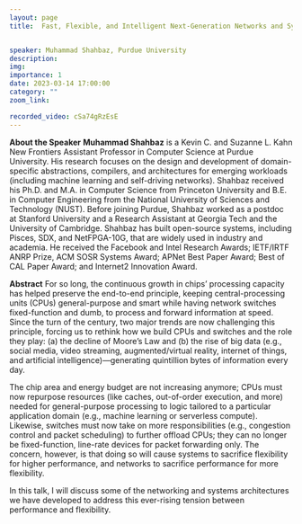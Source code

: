 ```yaml
---
layout: page
title:  Fast, Flexible, and Intelligent Next-Generation Networks and Systems


speaker: Muhammad Shahbaz, Purdue University
description: 
img:
importance: 1
date: 2023-03-14 17:00:00
category: ""
zoom_link: 

recorded_video: cSa74gRzEsE
---
```


**About the Speaker** 
**Muhammad Shahbaz** is a Kevin C. and Suzanne L. Kahn New Frontiers Assistant Professor in Computer Science at Purdue University. His research focuses on the design and development of domain-specific abstractions, compilers, and architectures for emerging workloads (including machine learning and self-driving networks). Shahbaz received his Ph.D. and M.A. in Computer Science from Princeton University and B.E. in Computer Engineering from the National University of Sciences and Technology (NUST). Before joining Purdue, Shahbaz worked as a postdoc at Stanford University and a Research Assistant at Georgia Tech and the University of Cambridge. Shahbaz has built open-source systems, including Pisces, SDX, and NetFPGA-10G, that are widely used in industry and academia. He received the Facebook and Intel Research Awards; IETF/IRTF ANRP Prize, ACM SOSR Systems Award; APNet Best Paper Award; Best of CAL Paper Award; and Internet2 Innovation Award.


**Abstract**
 For so long, the continuous growth in chips’ processing capacity has helped preserve the end-to-end principle, keeping central-processing units (CPUs) general-purpose and smart while having network switches fixed-function and dumb, to process and forward information at speed. Since the turn of the century, two major trends are now challenging this principle, forcing us to rethink how we build CPUs and switches and the role they play: (a) the decline of Moore’s Law and (b) the rise of big data (e.g., social media, video streaming, augmented/virtual reality, internet of things, and artificial intelligence)—generating quintillion bytes of information every day.  

The chip area and energy budget are not increasing anymore; CPUs must now repurpose resources (like caches, out-of-order execution, and more) needed for general-purpose processing to logic tailored to a particular application domain (e.g., machine learning or serverless compute). Likewise, switches must now take on more responsibilities (e.g., congestion control and packet scheduling) to further offload CPUs; they can no longer be fixed-function, line-rate devices for packet forwarding only. The concern, however, is that doing so will cause systems to sacrifice flexibility for higher performance, and networks to sacrifice performance for more flexibility.  

In this talk, I will discuss some of the networking and systems architectures we have developed to address this ever-rising tension between performance and flexibility.